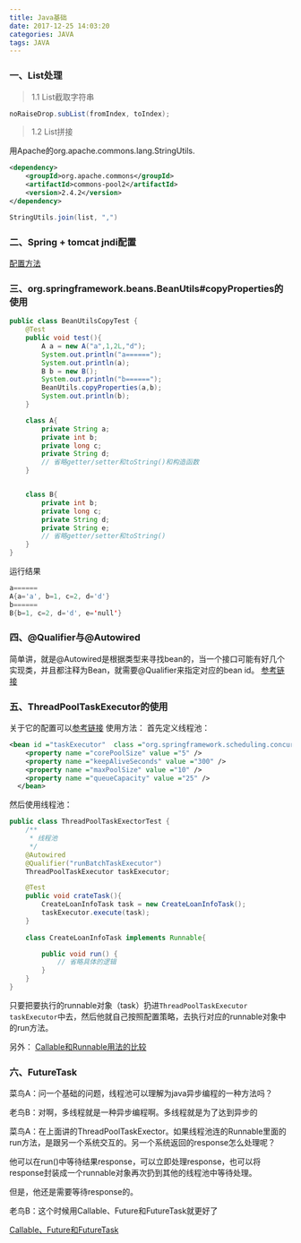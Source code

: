 ```yaml
---
title: Java基础
date: 2017-12-25 14:03:20
categories: JAVA
tags: JAVA
---
```

### 一、List处理

> 1.1 List截取字符串

```java
noRaiseDrop.subList(fromIndex, toIndex);
```

> 1.2 List拼接

用Apache的org.apache.commons.lang.StringUtils.
```xml
<dependency>
    <groupId>org.apache.commons</groupId>
    <artifactId>commons-pool2</artifactId>
    <version>2.4.2</version>
</dependency>
```
```java
StringUtils.join(list, ",")
```

### 二、Spring + tomcat jndi配置
[配置方法](http://www.cnblogs.com/zhilin-yang/p/4958000.html)

### 三、org.springframework.beans.BeanUtils#copyProperties的使用
```java
public class BeanUtilsCopyTest {
    @Test
    public void test(){
        A a = new A("a",1,2L,"d");
        System.out.println("a======");
        System.out.println(a);
        B b = new B();
        System.out.println("b======");
        BeanUtils.copyProperties(a,b);
        System.out.println(b);
    }

    class A{
        private String a;
        private int b;
        private long c;
        private String d;
        // 省略getter/setter和toString()和构造函数
    }


    class B{
        private int b;
        private long c;
        private String d;
        private String e;
        // 省略getter/setter和toString()
    }
}
```
运行结果
```java
a======
A{a='a', b=1, c=2, d='d'}
b======
B{b=1, c=2, d='d', e='null'}
```

### 四、@Qualifier与@Autowired
简单讲，就是@Autowired是根据类型来寻找bean的，当一个接口可能有好几个实现类，并且都注释为Bean，就需要@Qualifier来指定对应的bean id。
[参考链接](http://blog.csdn.net/clerk0324/article/details/25198457)

### 五、ThreadPoolTaskExecutor的使用
关于它的配置可以[参考链接](http://blog.csdn.net/seminmredoxu/article/details/7000709)
使用方法：
首先定义线程池：
```xml
<bean id ="taskExecutor"  class ="org.springframework.scheduling.concurrent.ThreadPoolTaskExecutor" >
    <property name ="corePoolSize" value ="5" /> 
    <property name ="keepAliveSeconds" value ="300" /> 
    <property name ="maxPoolSize" value ="10" /> 
    <property name ="queueCapacity" value ="25" /> 
  </bean>
```
然后使用线程池：
```java
public class ThreadPoolTaskExectorTest {
    /**
     * 线程池
     */
    @Autowired
    @Qualifier("runBatchTaskExecutor")
    ThreadPoolTaskExecutor taskExecutor;

    @Test
    public void crateTask(){
        CreateLoanInfoTask task = new CreateLoanInfoTask();
        taskExecutor.execute(task);
    }
    
    class CreateLoanInfoTask implements Runnable{

        public void run() {
            // 省略具体的逻辑
        }
    }
}
```
只要把要执行的runnable对象（task）扔进`ThreadPoolTaskExecutor taskExecutor`中去，然后他就自己按照配置策略，去执行对应的runnable对象中的run方法。

另外：
[Callable和Runnable用法的比较](http://blog.csdn.net/xtwolf008/article/details/7713580)

### 六、FutureTask
菜鸟A：问一个基础的问题，线程池可以理解为java异步编程的一种方法吗？

老鸟B：对啊，多线程就是一种异步编程啊。多线程就是为了达到异步的

菜鸟A：在上面讲的ThreadPoolTaskExector。如果线程池连的Runnable里面的run方法，是跟另一个系统交互的。另一个系统返回的response怎么处理呢？

他可以在run()中等待结果response，可以立即处理response，也可以将response封装成一个runnable对象再次扔到其他的线程池中等待处理。

但是，他还是需要等待response的。

老鸟B：这个时候用Callable、Future和FutureTask就更好了

[Callable、Future和FutureTask](http://www.cnblogs.com/dolphin0520/p/3949310.html)